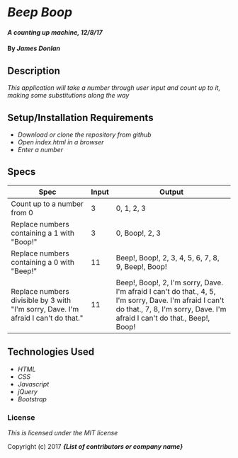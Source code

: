 # _Beep Boop_

#### _A counting up machine, 12/8/17_

#### By _**James Donlan**_

## Description

_This application will take a number through user input and count up to it, making some substitutions along the way_

## Setup/Installation Requirements

* _Download or clone the repository from github_
* _Open index.html in a browser_
* _Enter a number_

## Specs

| Spec                                        | Input | Output                                   |
|---------------------------------------------|-------|------------------------------------------|
| Count up to a number from 0                 | 3     | 0, 1, 2, 3                                  |
| Replace numbers containing a 1 with "Boop!" | 3     | 0, Boop!, 2, 3                              |
| Replace numbers containing a 0 with "Beep!" | 11    | Beep!, Boop!, 2, 3, 4, 5, 6, 7, 8, 9, Beep!, Boop! |   |
| Replace numbers divisible by 3 with "I'm sorry, Dave. I'm afraid I can't do that." | 11    | Beep!, Boop!, 2, I'm sorry, Dave. I'm afraid I can't do that., 4, 5, I'm sorry, Dave. I'm afraid I can't do that., 7, 8, I'm sorry, Dave. I'm afraid I can't do that., Beep!, Boop! |   |


## Technologies Used

* _HTML_
* _CSS_
* _Javascript_
* _jQuery_
* _Bootstrap_

### License

*This is licensed under the MIT license*

Copyright (c) 2017 **_{List of contributors or company name}_**
